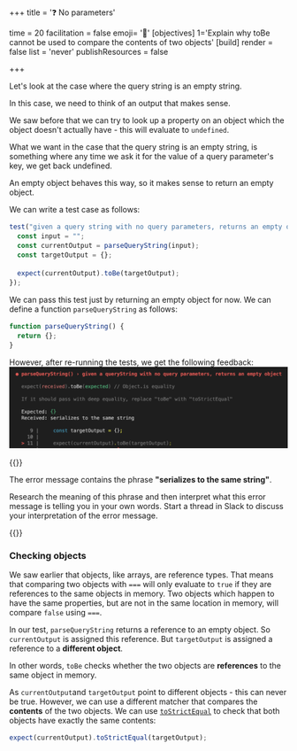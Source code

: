 +++
title = '❓ No parameters'

time = 20
facilitation = false
emoji= '🧩'
[objectives]
    1='Explain why toBe cannot be used to compare the contents of two objects'
[build]
  render = false
  list = 'never'
  publishResources = false

+++

Let's look at the case where the query string is an empty string.

In this case, we need to think of an output that makes sense.

We saw before that we can try to look up a property on an object which the object doesn't actually have - this will evaluate to `undefined`.

What we want in the case that the query string is an empty string, is something where any time we ask it for the value of a query parameter's key, we get back undefined.

An empty object behaves this way, so it makes sense to return an empty object.

We can write a test case as follows:

```js
test("given a query string with no query parameters, returns an empty object", function () {
  const input = "";
  const currentOutput = parseQueryString(input);
  const targetOutput = {};

  expect(currentOutput).toBe(targetOutput);
});
```

We can pass this test just by returning an empty object for now. We can define a function `parseQueryString` as follows:

```js
function parseQueryString() {
  return {};
}
```

However, after re-running the tests, we get the following feedback:
![to-be-check-error](to-be-check-error.png)

{{<note title="🔎 📜 research and interpret" type="activity">}}

The error message contains the phrase **"serializes to the same string"**.

Research the meaning of this phrase and then interpret what this error message is telling you in your own words. Start a thread in Slack to discuss your interpretation of the error message.

{{</note>}}

### Checking objects

We saw earlier that objects, like arrays, are reference types. That means that comparing two objects with `===` will only evaluate to `true` if they are references to the same objects in memory. Two objects which happen to have the same properties, but are not in the same location in memory, will compare `false` using `===`.

In our test, `parseQueryString` returns a reference to an empty object. So `currentOutput` is assigned this reference. But `targetOutput` is assigned a reference to a **different object**.

In other words, `toBe` checks whether the two objects are **references** to the same object in memory.

As `currentOutput`and `targetOutput` point to different objects - this can never be true. However, we can use a different matcher that compares the **contents** of the two objects. We can use [`toStrictEqual`](https://jestjs.io/docs/expect#tostrictequalvalue) to check that both objects have exactly the same contents:

```js
expect(currentOutput).toStrictEqual(targetOutput);
```
